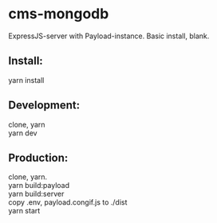 # cms-mongodb  
ExpressJS-server with Payload-instance. Basic install, blank.  

## Install:  
yarn install  

## Development:  
clone, yarn  
yarn dev

## Production:  
clone, yarn.  
yarn build:payload  
yarn build:server  
copy .env, payload.congif.js to ./dist  
yarn start
